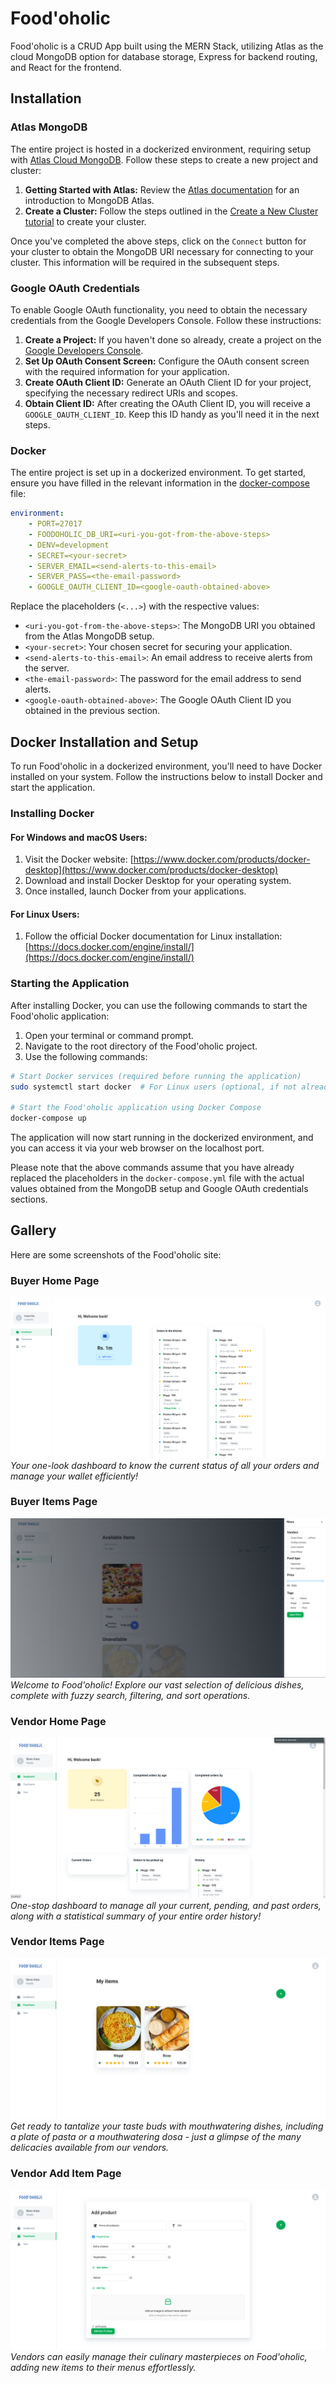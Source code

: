 # Food'oholic

Food'oholic is a CRUD App built using the MERN Stack, utilizing Atlas as the cloud MongoDB option for database storage, Express for backend routing, and React for the frontend.

## Installation

### Atlas MongoDB

The entire project is hosted in a dockerized environment, requiring setup with [Atlas Cloud MongoDB](https://www.mongodb.com/). Follow these steps to create a new project and cluster:

1. **Getting Started with Atlas:** Review the [Atlas documentation](https://www.mongodb.com/docs/atlas/getting-started/) for an introduction to MongoDB Atlas.
2. **Create a Cluster:** Follow the steps outlined in the [Create a New Cluster tutorial](https://www.mongodb.com/docs/atlas/tutorial/create-new-cluster/) to create your cluster.

Once you've completed the above steps, click on the `Connect` button for your cluster to obtain the MongoDB URI necessary for connecting to your cluster. This information will be required in the subsequent steps.

### Google OAuth Credentials

To enable Google OAuth functionality, you need to obtain the necessary credentials from the Google Developers Console. Follow these instructions:

1. **Create a Project:** If you haven't done so already, create a project on the [Google Developers Console](https://console.developers.google.com/).
2. **Set Up OAuth Consent Screen:** Configure the OAuth consent screen with the required information for your application.
3. **Create OAuth Client ID:** Generate an OAuth Client ID for your project, specifying the necessary redirect URIs and scopes.
4. **Obtain Client ID:** After creating the OAuth Client ID, you will receive a `GOOGLE_OAUTH_CLIENT_ID`. Keep this ID handy as you'll need it in the next steps.

### Docker

The entire project is set up in a dockerized environment. To get started, ensure you have filled in the relevant information in the [docker-compose](docker-compose.yml) file:

```yaml
environment:
    - PORT=27017
    - FOODOHOLIC_DB_URI=<uri-you-got-from-the-above-steps>
    - DENV=development
    - SECRET=<your-secret>
    - SERVER_EMAIL=<send-alerts-to-this-email>
    - SERVER_PASS=<the-email-password>
    - GOOGLE_OAUTH_CLIENT_ID=<google-oauth-obtained-above>
```

Replace the placeholders (`<...>`) with the respective values:

- `<uri-you-got-from-the-above-steps>`: The MongoDB URI you obtained from the Atlas MongoDB setup.
- `<your-secret>`: Your chosen secret for securing your application.
- `<send-alerts-to-this-email>`: An email address to receive alerts from the server.
- `<the-email-password>`: The password for the email address to send alerts.
- `<google-oauth-obtained-above>`: The Google OAuth Client ID you obtained in the previous section.

## Docker Installation and Setup

To run Food'oholic in a dockerized environment, you'll need to have Docker installed on your system. Follow the instructions below to install Docker and start the application.

### Installing Docker

#### For Windows and macOS Users:

1. Visit the Docker website: [https://www.docker.com/products/docker-desktop](https://www.docker.com/products/docker-desktop)
2. Download and install Docker Desktop for your operating system.
3. Once installed, launch Docker from your applications.

#### For Linux Users:

1. Follow the official Docker documentation for Linux installation: [https://docs.docker.com/engine/install/](https://docs.docker.com/engine/install/)

### Starting the Application

After installing Docker, you can use the following commands to start the Food'oholic application:

1. Open your terminal or command prompt.
2. Navigate to the root directory of the Food'oholic project.
3. Use the following commands:

```bash
# Start Docker services (required before running the application)
sudo systemctl start docker  # For Linux users (optional, if not already started)

# Start the Food'oholic application using Docker Compose
docker-compose up
```

The application will now start running in the dockerized environment, and you can access it via your web browser on the localhost port.

Please note that the above commands assume that you have already replaced the placeholders in the `docker-compose.yml` file with the actual values obtained from the MongoDB setup and Google OAuth credentials sections.

## Gallery

Here are some screenshots of the Food'oholic site:

### Buyer Home Page
![Buyer Home](pics/buyer-home.png)
*Your one-look dashboard to know the current status of all your orders and manage your wallet efficiently!*

### Buyer Items Page
![Buyer Items](pics/buyer-items.png)
*Welcome to Food'oholic! Explore our vast selection of delicious dishes, complete with fuzzy search, filtering, and sort operations.*

### Vendor Home Page
![Vendor Home](pics/vendor-home.png)
*One-stop dashboard to manage all your current, pending, and past orders, along with a statistical summary of your entire order history!*

### Vendor Items Page
![Vendor Items](pics/vendor-items.png)
*Get ready to tantalize your taste buds with mouthwatering dishes, including a plate of pasta or a mouthwatering dosa - just a glimpse of the many delicacies available from our vendors.*

### Vendor Add Item Page
![Vendor Pasta](pics/vendor-pasta.png)
*Vendors can easily manage their culinary masterpieces on Food'oholic, adding new items to their menus effortlessly.*

